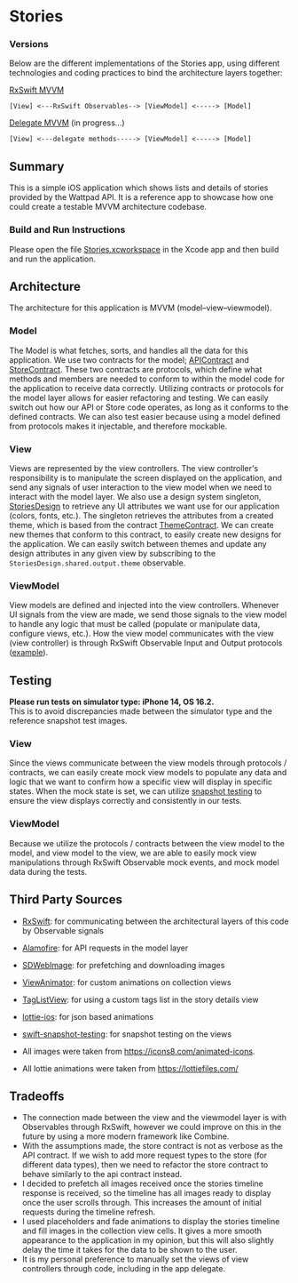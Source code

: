 # Stories

### Versions
Below are the different implementations of the Stories app, using different technologies and coding practices to bind the architecture layers together:

[RxSwift MVVM](https://github.com/danielsinclairtill/StoriesApp/tree/master/Stories)
```
[View] <---RxSwift Observables--> [ViewModel] <-----> [Model]
```
[Delegate MVVM](https://github.com/danielsinclairtill/StoriesApp/tree/Delegate/Stories) (in progress...)
```
[View] <---delegate methods-----> [ViewModel] <-----> [Model]
```

## Summary
This is a simple iOS application which shows lists and details of stories provided by the Wattpad API. It is a reference app to showcase how one could create a testable MVVM architecture codebase.

### Build and Run Instructions
Please open the file [Stories.xcworkspace](Stories.xcworkspace) in the Xcode app and then build and run the application.

## Architecture
The architecture for this application is MVVM (model–view–viewmodel).

### Model
The Model is what fetches, sorts, and handles all the data for this application. We use two contracts for the model;  [APIContract](Stories/Model/API/Contracts/APIContract.swift) and [StoreContract](Stories/Model/Store/Contracts/StoreContract.swift). These two contracts are protocols, which define what methods and members are needed to conform to within the model code for the application to receive data correctly. Utilizing contracts or protocols for the model layer allows for easier refactoring and testing. We can easily switch out how our API or Store code operates, as long as it conforms to the defined contracts. We can also test easier because using a model defined from protocols makes it injectable, and therefore mockable.

### View
Views are represented by the view controllers. The view controller's responsibility is to manipulate the screen displayed on the application, and send any signals of user interaction to the view model when we need to interact with the model layer.
We also use a design system singleton, [StoriesDesign](Stories/View/DesignSystem/StoriesDesign.swift) to retrieve any UI attributes we want use for our application (colors, fonts, etc.). The singleton retrieves the attributes from a created theme, which is based from the contract [ThemeContract](Stories/View/DesignSystem/Contracts/Theme.swift). We can create new themes that conform to this contract, to easily create new designs for the application. We can easily switch between themes and update any design attributes in any given view by subscribing to the `StoriesDesign.shared.output.theme` observable.

### ViewModel
View models are defined and injected into the view controllers. Whenever UI signals from the view are made, we send those signals to the view model to handle any logic that must be called (populate or manipulate data, configure views, etc.). How the view model communicates with the view (view controller) is through RxSwift Observable Input and Output protocols ([example](https://github.com/danielsinclairtill/StoriesApp/blob/0e71b2a708876a23a6e5f049641a26b2653b6d50/Stories/Stories/StoryDetail/StoryDetailViewModel.swift#L30)).

## Testing
**Please run tests on simulator type: iPhone 14, OS 16.2.** 
<br>This is to avoid discrepancies made between the simulator type and the reference snapshot test images.

### View
Since the views communicate between the view models through protocols / contracts, we can easily create mock view models to populate any data and logic that we want to confirm how a specific view will display in specific states. When the mock state is set, we can utilize [snapshot testing](https://github.com/pointfreeco/swift-snapshot-testing) to ensure the view displays correctly and consistently in our tests.

### ViewModel
Because we utilize the protocols / contracts between the view model to the model, and view model to the view, we are able to easily mock view manipulations through RxSwift Observable mock events, and mock model data during the tests.

## Third Party Sources
- [RxSwift](https://github.com/ReactiveX/RxSwift): for communicating between the architectural layers of this code by Observable signals
- [Alamofire](https://github.com/Alamofire/Alamofire): for API requests in the model layer
- [SDWebImage](https://github.com/SDWebImage/SDWebImage): for prefetching and downloading images
- [ViewAnimator](https://github.com/marcosgriselli/ViewAnimator): for custom animations on collection views
- [TagListView](https://github.com/ElaWorkshop/TagListView): for using a custom tags list in the story details view
- [lottie-ios](https://github.com/airbnb/lottie-ios): for json based animations
- [swift-snapshot-testing](https://github.com/pointfreeco/swift-snapshot-testing): for snapshot testing on the views

- All images were taken from https://icons8.com/animated-icons.
- All lottie animations were taken from https://lottiefiles.com/

## Tradeoffs
- The connection made between the view and the viewmodel layer is with Observables through RxSwift, however we could improve on this in the future by using a more modern framework like Combine.
- With the assumptions made, the store contract is not as verbose as the API contract. If we wish to add more request types to the store (for different data types), then we need to refactor the store contract to behave similarly to the api contract instead.
- I decided to prefetch all images received once the stories timeline response is received, so the timeline has all images ready to display once the user scrolls through. This increases the amount of initial requests during the timeline refresh.
- I used placeholders and fade animations to display the stories timeline and fill images in the collection view cells. It gives a more smooth appearance to the application in my opinion, but this will also slightly delay the time it takes for the data to be shown to the user.
- It is my personal preference to manually set the views of view controllers through code, including in the app delegate.
